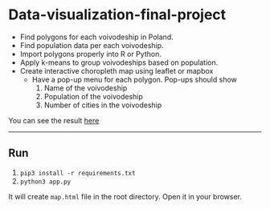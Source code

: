 # Data-visualization-final-project

-   Find polygons for each voivodeship in Poland.
-   Find population data per each voivodeship.
-   Import polygons properly into R or Python.
-   Apply k-means to group voivodeships based on population.
-   Create interactive choropleth map using leaflet or mapbox
    -   Have a pop-up menu for each polygon. Pop-ups should show
        1. Name of the voivodeship
        2. Population of the voivodeship
        3. Number of cities in the voivodeship

You can see the result [here](https://tomek7667.github.io/Data-visualization-final-project/)

---

## Run

1. `pip3 install -r requirements.txt`
2. `python3 app.py`

It will create `map.html` file in the root directory. Open it in your browser.

